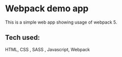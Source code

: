 # Webpack demo app

This is a simple web app showing usage of webpack 5.

## Tech used:

HTML, CSS , SASS , Javascript, Webpack
